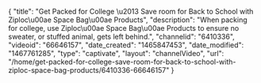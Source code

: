 {
    "title": "Get Packed for College \u2013 Save room for Back to School with Ziploc\u00ae Space Bag\u00ae Products",
    "description": "When packing for college, use Ziploc\u00ae Space Bag\u00ae Products to ensure no sweater, or stuffed animal, gets left behind.",
    "channelid": "6410336",
    "videoid": "66646157",
    "date_created": "1465847453",
    "date_modified": "1467761285",
    "type": "captivate",
    "layout": "channelVideo",
    "url": "\/home\/get-packed-for-college-save-room-for-back-to-school-with-ziploc-space-bag-products\/6410336-66646157"
}